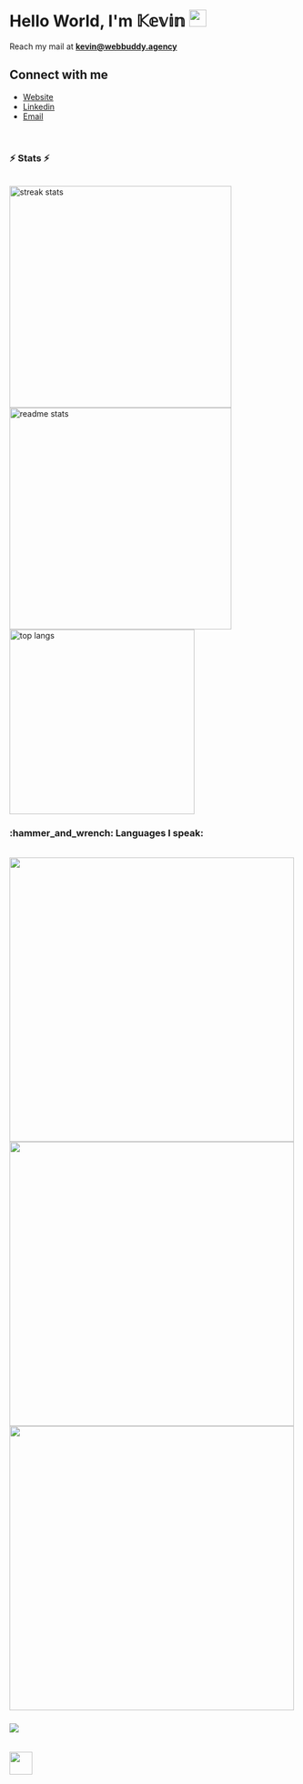 
# Hello World, I'm 𝕂𝕖𝕧𝕚𝕟 <img src="https://raw.githubusercontent.com/MartinHeinz/MartinHeinz/master/wave.gif" width="30px">

Reach my mail at **kevin@webbuddy.agency** 
## Connect with me
- [Website](https://github.com)
- [Linkedin](https://linkedin.com/in/tkevin)
- [Email](mailto:kevin@webbuddy.agency)


<br/>
<h3>⚡ Stats ⚡</h3>
<br>
<div>
  <img width=390 src="https://streak-stats.demolab.com/?user=Kevin-Tyy&count_private=true&theme=react&border_radius=10" alt="streak stats"/>
  <img width=390 src="https://github-readme-stats-salesp07.vercel.app/api?username=Kevin-Tyy&count_private=true&show_icons=true&theme=react&rank_icon=github&border_radius=10" alt="readme stats" />
  <br/>
  <img width=325 align="center" src="https://github-readme-stats-salesp07.vercel.app/api/top-langs/?username=Kevin-Tyy&hide=HTML&langs_count=8&layout=compact&theme=react&border_radius=10&size_weight=0.5&count_weight=0.5&exclude_repo=github-readme-stats" alt="top langs" />
</div>


<h3>:hammer_and_wrench: Languages I speak:</h3> 
<br/>
<div>
    <img src="https://skillicons.dev/icons?i=nodejs,github,python,javascript,java,spring,next,svelte,nest" width="500px"/><br>
    <img src="https://skillicons.dev/icons?i=react,bootstrap,mysql,html,css,vscode,dotnet,git,typescript,prisma" width="500px"/><br/>
    <img src="https://skillicons.dev/icons?i=django,dart,flutter,cpp,go,php,laravel,solidity,scss,vue,docker,c" width="500px"/>
</div>


<h3>
    <img src="https://readme-typing-svg.herokuapp.com/?font=Righteous&size=25&center=true&vCenter=true&width=500&height=70&duration=4000&lines=Thanks+for+visiting!+✌️;+Shoot+me+a+message+on+Linkedin!;I'm+always+down+to+collab+:)">
</h3>

<br/>
<img src = "https://media2.giphy.com/media/QssGEmpkyEOhBCb7e1/giphy.gif?cid=ecf05e47a0n3gi1bfqntqmob8g9aid1oyj2wr3ds3mg700bl&rid=giphy.gif" width = 40px>

